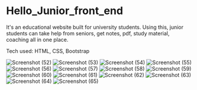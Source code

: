 # Hello_Junior_front_end
It's an educational website built for university students. Using this, junior students can take help from seniors, get notes, pdf, study material, coaching all in one place. 

Tech used: HTML, CSS, Bootstrap 

![Screenshot (52)](https://github.com/Ruhan125/Hello_Junior_front_end/assets/67371356/755f263c-b335-4fa8-b8dd-74f799320293)
![Screenshot (53)](https://github.com/Ruhan125/Hello_Junior_front_end/assets/67371356/25910a0f-c8dd-4f24-a448-7c56d1d27331)
![Screenshot (54)](https://github.com/Ruhan125/Hello_Junior_front_end/assets/67371356/15ef7a1e-53ae-47a1-94a1-fa466d8fc0f4)
![Screenshot (55)](https://github.com/Ruhan125/Hello_Junior_front_end/assets/67371356/dcf56a18-f9a0-4cc8-bb62-185052f3c20b)
![Screenshot (56)](https://github.com/Ruhan125/Hello_Junior_front_end/assets/67371356/57884c6c-db77-4031-b20f-b2ae5c9fb89f)
![Screenshot (57)](https://github.com/Ruhan125/Hello_Junior_front_end/assets/67371356/cbbac1fb-c193-480d-a20e-4e2ca0da1e7c)
![Screenshot (58)](https://github.com/Ruhan125/Hello_Junior_front_end/assets/67371356/9051e6e1-6dff-4fbf-a410-81046ac687d3)
![Screenshot (59)](https://github.com/Ruhan125/Hello_Junior_front_end/assets/67371356/5d0ceb05-1de9-491a-8e6b-6ee37bfc58ad)
![Screenshot (60)](https://github.com/Ruhan125/Hello_Junior_front_end/assets/67371356/0d6329d7-3404-41b5-8beb-a5dc4d69c9b8)
![Screenshot (61)](https://github.com/Ruhan125/Hello_Junior_front_end/assets/67371356/e5302cdc-0a2e-413a-8757-2d49f8ee7b2f)
![Screenshot (62)](https://github.com/Ruhan125/Hello_Junior_front_end/assets/67371356/d5171e19-1b2f-4cf3-a546-783562d95d52)
![Screenshot (63)](https://github.com/Ruhan125/Hello_Junior_front_end/assets/67371356/b6882dad-c3ec-403e-be0f-a2295219349b)
![Screenshot (64)](https://github.com/Ruhan125/Hello_Junior_front_end/assets/67371356/e5d15241-add2-4179-aa3c-12c60819ac88)
![Screenshot (65)](https://github.com/Ruhan125/Hello_Junior_front_end/assets/67371356/564a9c39-b164-4515-bada-7b9cb142e623)
